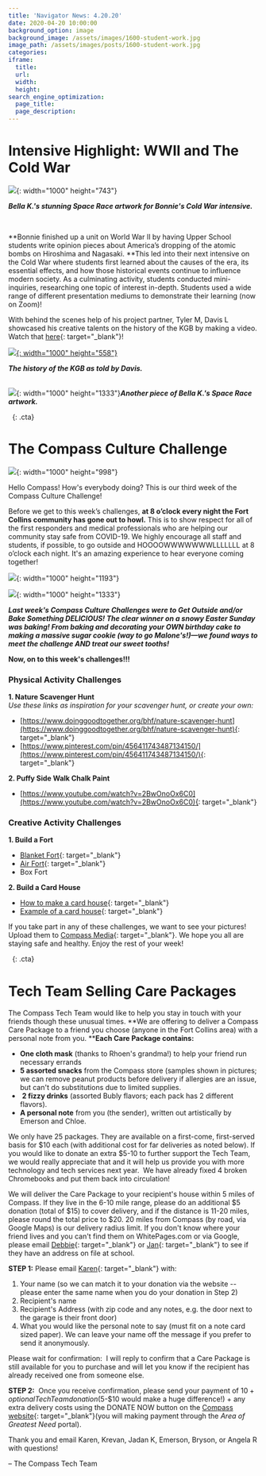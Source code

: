 ```yaml
---
title: 'Navigator News: 4.20.20'
date: 2020-04-20 10:00:00
background_option: image
background_image: /assets/images/1600-student-work.jpg
image_path: /assets/images/posts/1600-student-work.jpg
categories:
iframe:
  title:
  url:
  width:
  height:
search_engine_optimization:
  page_title:
  page_description:
---
```


# Intensive Highlight: WWII and The Cold War

![](/assets/images/student-work.jpg){: width="1000" height="743"}

***Bella K.'s stunning Space Race artwork for Bonnie's&nbsp;*****Cold War*****&nbsp;intensive.***

&nbsp;

**Bonnie finished up a unit on World War II by having Upper School students write opinion pieces about America’s dropping of the atomic bombs on Hiroshima and Nagasaki.&nbsp;**This led into their next intensive on the Cold War where students first learned about the causes of the era, its essential effects, and how those historical events continue to influence modern society. As a culminating activity, students conducted mini-inquiries, researching one topic of interest in-depth. Students used a wide range of different presentation mediums to demonstrate their learning (now on Zoom)\!&nbsp;

With behind the scenes help of his project partner, Tyler M, Davis L showcased his creative talents on the history of the KGB by making a video. Watch that&nbsp;[here](https://youtu.be/KBgiWpZNKmU){: target="_blank"}\!

[![](/assets/images/unnamed-9.png){: width="1000" height="558"}](https://youtu.be/KBgiWpZNKmU)

***The history of the KGB as told by Davis.***

<br>![](/assets/images/space-race.jpg){: width="1000" height="1333"}***Another piece of Bella K.'s Space Race artwork.***

&nbsp;
{: .cta}

# The Compass Culture Challenge

![](/assets/images/unnamed-9.png){: width="1000" height="998"}

Hello Compass\! How's everybody doing? This is our third week of the Compass Culture Challenge\!

Before we get to this week’s challenges,&nbsp;**at 8 o’clock every night the Fort Collins community has gone out to howl.**&nbsp;This is to show respect for all of the first responders and medical professionals who are helping our community stay safe from COVID-19. We highly encourage all staff and students, if possible, to go outside and HOOOOWWWWWWWLLLLLLL at 8 o’clock each night. It's an amazing experience to hear everyone coming together\!

![](/assets/images/jason-malone-cookie.jpg){: width="1000" height="1193"}

![](/assets/images/unnamed-30.jpg){: width="1000" height="1333"}

***Last week's Compass Culture Challenges were to Get Outside and/or Bake Something DELICIOUS\! The clear winner on a snowy Easter Sunday was baking\! From baking and decorating your OWN birthday cake to making a massive sugar cookie (way to go Malone's\!)—we found ways to meet the challenge AND treat our sweet tooths\!***

**Now, on to this week's challenges\!\!\!**

### **Physical Activity Challenges**

**1\. Nature Scavenger Hunt**&nbsp;<br>*Use these links as inspiration for your scavenger hunt, or create your own:*&nbsp;

* [https://www.doinggoodtogether.org/bhf/nature-scavenger-hunt](https://www.doinggoodtogether.org/bhf/nature-scavenger-hunt){: target="_blank"}
* [https://www.pinterest.com/pin/456411743487134150/](https://www.pinterest.com/pin/456411743487134150/){: target="_blank"}

**2\. Puffy Side Walk Chalk Paint**

* [https://www.youtube.com/watch?v=2BwOnoOx6C0](https://www.youtube.com/watch?v=2BwOnoOx6C0){: target="_blank"}

### **Creative Activity Challenges**

**1\. Build a Fort&nbsp;**

* [Blanket Fort](https://redtricom.files.wordpress.com/2017/12/cozy-lights-fort.jpg?w=605){: target="_blank"}
* [Air Fort](https://i.pinimg.com/236x/9c/bc/c8/9cbcc830aab57bc6ab32c3b8c6ff95b1--summer-diy-this-summer.jpg){: target="_blank"}
* Box Fort

**2\. Build a Card House**&nbsp;

* [How to make a card house](https://s7657.pcdn.co/wp-content/uploads/2014/10/2014-08-house-of-cards-featured.jpg){: target="_blank"}
* [Example of a card house](https://i.pinimg.com/originals/83/37/24/8337249a4c0ea15ff554d61c9eb66931.jpg){: target="_blank"}

If you take part in any of these challenges, we want to see your pictures\! Upload them to&nbsp;[Compass Media](https://docs.google.com/forms/d/e/1FAIpQLSdjDZwbyPbddbLoaZwUHYcCH1w7ZVqEW_Jd70XG5W1YiDPvWw/viewform){: target="_blank"}. We hope you all are staying safe and healthy. Enjoy the rest of your week\!

&nbsp;
{: .cta}

# **Tech Team Selling Care Packages**

The Compass Tech Team would like to help you stay in touch with your friends though these unusual times.&nbsp;**We are offering to deliver a Compass Care Package to a friend you choose (anyone in the Fort Collins area) with a personal note from you.&nbsp;****Each Care Package contains:**

* **One cloth mask**&nbsp;(thanks to Rhoen's grandma\!) to help your friend run necessary errands
* **5 assorted snacks**&nbsp;from the Compass store (samples shown in pictures; we can remove peanut products before delivery if allergies are an issue, but can't do substitutions due to limited supplies.
* &nbsp;**2 fizzy drinks**&nbsp;(assorted Bubly flavors; each pack has 2 different flavors).
* **A personal note**&nbsp;from you (the sender), written out artistically by Emerson and Chloe.

We only have 25 packages. They are available on a first-come, first-served basis for $10 each (with additional cost for far deliveries as noted below). If you would like to donate an extra $5-10 to further support the Tech Team, we would really appreciate that and it will help us provide you with more technology and tech services next year.&nbsp; We have already fixed 4 broken Chromebooks and put them back into circulation\!

We will deliver the Care Package to your recipient's house within 5 miles of Compass. If they live in the 6-10 mile range, please do an additional $5 donation (total of $15) to cover delivery, and if the distance is 11-20 miles, please round the total price to $20. 20 miles from Compass (by road, via Google Maps) is our delivery radius limit. If you don't know where your friend lives and you can't find them on WhitePages.com or via Google, please email&nbsp;[Debbie](mailto:debbie@compassfortcollins.org?subject=Tech%20Team%20Care%20Packages){: target="_blank"}&nbsp;or&nbsp;[Jan](mailto:jan@compassfortcollins.org?subject=Tech%20Team%20Care%20Packages){: target="_blank"}&nbsp;to see if they have an address on file at school.

**STEP 1:**&nbsp;Please email&nbsp;[Karen](mailto:karen@compassfortcollins.org?subject=Care%20Packages){: target="_blank"}&nbsp;with:

1. Your name (so we can match it to your donation via the website -- please enter the same name when you do your donation in Step 2)
2. Recipient's name
3. Recipient's Address (with zip code and any notes, e.g. the door next to the garage is their front door)
4. What you would like the personal note to say (must fit on a note card sized paper). We can leave your name off the message if you prefer to send it anonymously.

Please wait for confirmation:&nbsp; I will reply to confirm that a Care Package is still available for you to purchase and will let you know if the recipient has already received one from someone else.&nbsp;

**STEP 2:**&nbsp; Once you receive confirmation, please send your payment of $10 + optional Tech Team donation ($5-$10 would make a huge difference\!) + any extra delivery costs using the DONATE NOW button on the&nbsp;[Compass website](https://compassgivingday.communityfunded.net/?cfpage=project&amp;project_id=30577){: target="_blank"}(you will making payment through the&nbsp;*Area of Greatest Need*&nbsp;portal).

Thank you and email Karen, Krevan, Jadan K, Emerson, Bryson, or Angela R with questions\!

– The Compass Tech Team